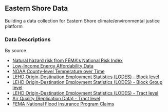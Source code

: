 ## Eastern Shore Data

Building a data collection for Eastern Shore climate/environmental justice platform

### Data Descriptions
By source

* [Natural hazard risk from FEMA's National Risk Index](https://virginiaequitycenter.github.io/summer-sandbox/fema_nri_eastern.html)
* [Low-Income Energy Affordability Data](https://virginiaequitycenter.github.io/summer-sandbox/lead_eastern.html)
* [NOAA County-level Temperature over Time](https://virginiaequitycenter.github.io/summer-sandbox/noaa_eastern.html)
* [LEHD Origin-Destination Employment Statistics (LODES) - Block level](https://virginiaequitycenter.github.io/summer-sandbox/lodes_eastern_blocks.html)
* [LEHD Origin-Destination Employment Statistics (LODES) - Block Group level](https://virginiaequitycenter.github.io/summer-sandbox/lodes_eastern_blkgr.html)
* [LEHD Origin-Destination Employment Statistics (LODES) - Tract level](https://virginiaequitycenter.github.io/summer-sandbox/lodes_eastern_tract.html)
* [Air Quality (Replication Data) - Tract level](https://virginiaequitycenter.github.io/summer-sandbox/airquality_eastern.html)
* [FEMA National Flood Insurance Program Claims](https://virginiaequitycenter.github.io/summer-sandbox/femaclaims_eastern.html)
